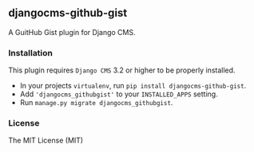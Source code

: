 ## djangocms-github-gist

A GuitHub Gist plugin for Django CMS.

### Installation

This plugin requires `Django CMS` 3.2 or higher to be properly installed.

* In your projects `virtualenv`, run ``pip install djangocms-github-gist``.
* Add ``'djangocms_githubgist'`` to your ``INSTALLED_APPS`` setting.
* Run ``manage.py migrate djangocms_githubgist``.

### License

The MIT License (MIT)
